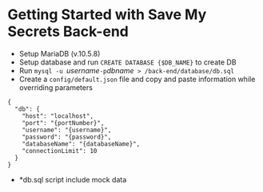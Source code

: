 # Getting Started with Save My Secrets Back-end

- Setup MariaDB (v.10.5.8)
- Setup database and run `CREATE DATABASE {$DB_NAME}` to create DB
- Run `mysql -u `_username_`-p`_dbname_` > /back-end/database/db.sql`
- Create a `config/default.json` file and copy and paste information while overriding parameters

```
{
  "db": {
    "host": "localhost",
    "port": "{portNumber}",
    "username": "{username}",
    "password": "{password}",
    "databaseName": "{databaseName}",
    "connectionLimit": 10
  }
}

```

- \*db.sql script include mock data
